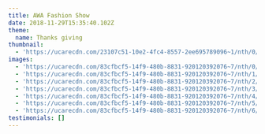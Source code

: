 ```yaml
---
title: AWA Fashion Show
date: 2018-11-29T15:35:40.102Z
theme:
  name: Thanks giving
thumbnail:
  - 'https://ucarecdn.com/23107c51-10e2-4fc4-8557-2ee695789096~1/nth/0/'
images:
  - 'https://ucarecdn.com/83cfbcf5-14f9-480b-8831-920120392076~7/nth/0/'
  - 'https://ucarecdn.com/83cfbcf5-14f9-480b-8831-920120392076~7/nth/1/'
  - 'https://ucarecdn.com/83cfbcf5-14f9-480b-8831-920120392076~7/nth/2/'
  - 'https://ucarecdn.com/83cfbcf5-14f9-480b-8831-920120392076~7/nth/3/'
  - 'https://ucarecdn.com/83cfbcf5-14f9-480b-8831-920120392076~7/nth/4/'
  - 'https://ucarecdn.com/83cfbcf5-14f9-480b-8831-920120392076~7/nth/5/'
  - 'https://ucarecdn.com/83cfbcf5-14f9-480b-8831-920120392076~7/nth/6/'
testimonials: []
---
```



